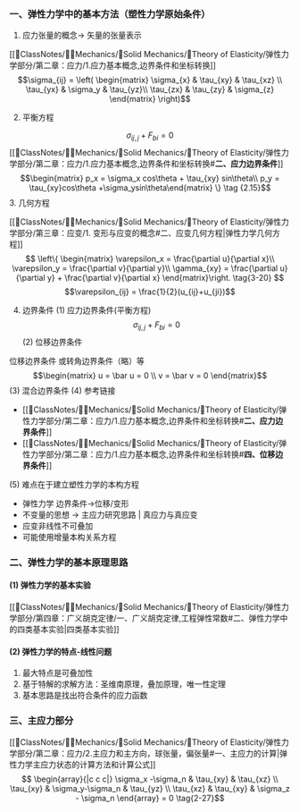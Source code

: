 ### 一、弹性力学中的基本方法（塑性力学原始条件）

1. 应力张量的概念-> 矢量的张量表示

[[📘ClassNotes/👨‍🔧Mechanics/🕋Solid Mechanics/🔨Theory of Elasticity/弹性力学部分/第二章：应力/1.应力基本概念,边界条件和坐标转换]]
$$\sigma_{ij} = \left( \begin{matrix} \sigma_{x} & \tau_{xy} & \tau_{xz} \\ 
\tau_{yx} & \sigma_y & \tau_{yz}\\ 
\tau_{zx} & \tau_{zy} & \sigma_{z} \end{matrix} \right)$$

2. 平衡方程

$$\sigma_{ij,j} + F_{bi}= 0\tag{2.1'}$$
[[📘ClassNotes/👨‍🔧Mechanics/🕋Solid Mechanics/🔨Theory of Elasticity/弹性力学部分/第二章：应力/1.应力基本概念,边界条件和坐标转换#**二、应力边界条件**]]
$$\begin{matrix} p_x = \sigma_x cos\theta + \tau_{xy} sin\theta\\
p_y = \tau_{xy}cos\theta +\sigma_ysin\theta\end{matrix} \} \tag {2.15}$$
3. 几何方程

[[📘ClassNotes/👨‍🔧Mechanics/🕋Solid Mechanics/🔨Theory of Elasticity/弹性力学部分/第三章：应变/1. 变形与应变的概念#二、应变几何方程|弹性力学几何方程]]
$$
\left\{ \begin{matrix} 
\varepsilon_x = \frac{\partial u}{\partial x}\\
\varepsilon_y = \frac{\partial v}{\partial y}\\
\gamma_{xy} = \frac{\partial u}{\partial y} + \frac{\partial v}{\partial x}
\end{matrix}\right. \tag{3-20}
$$
$$\varepsilon_{ij} = \frac{1}{2}(u_{ij}+u_{ji})$$

4. 边界条件
(1) 应力边界条件(平衡方程)
$$\sigma_{ij,j} + F_{bi}= 0\tag{2.1'}$$
(2) 位移边界条件

位移边界条件 或转角边界条件（略）等
$$\begin{matrix} u = \bar u = 0 \\ v = \bar v = 0 \end{matrix}$$
(3) 混合边界条件
(4) 参考链接
-  [[📘ClassNotes/👨‍🔧Mechanics/🕋Solid Mechanics/🔨Theory of Elasticity/弹性力学部分/第二章：应力/1.应力基本概念,边界条件和坐标转换#**二、应力边界条件**]]
-  [[📘ClassNotes/👨‍🔧Mechanics/🕋Solid Mechanics/🔨Theory of Elasticity/弹性力学部分/第二章：应力/1.应力基本概念,边界条件和坐标转换#**四、位移边界条件**]]

(5) 难点在于建立塑性力学的本构方程
- 弹性力学 边界条件->位移/变形
- 不变量的思想 -> 主应力研究思路 | 真应力与真应变
- 应变非线性不可叠加
- 可能使用增量本构关系方程

### 二、弹性力学的基本原理思路
#### (1) 弹性力学的基本实验
[[📘ClassNotes/👨‍🔧Mechanics/🕋Solid Mechanics/🔨Theory of Elasticity/弹性力学部分/第四章：广义胡克定律/一、广义胡克定律,工程弹性常数#二、弹性力学中的四类基本实验|四类基本实验]]	
#### (2) 弹性力学的特点-线性问题
1. 最大特点是可叠加性
2. 基于特解的求解方法：圣维南原理，叠加原理，唯一性定理
3. 基本思路是找出符合条件的应力函数

### 三、主应力部分

[[📘ClassNotes/👨‍🔧Mechanics/🕋Solid Mechanics/🔨Theory of Elasticity/弹性力学部分/第二章：应力/2.主应力和主方向，球张量，偏张量#一、主应力的计算|弹性力学主应力状态的计算方法和计算公式]]
$$ \begin{array}{|c c c|} \sigma_x -\sigma_n & \tau_{xy} & \tau_{xz} \\
\tau_{xy} & \sigma_y-\sigma_n & \tau_{yz} \\ \tau_{xz} & \tau_{xy}  & \sigma_z - \sigma_n \end{array}  = 0  \tag{2-27}$$
